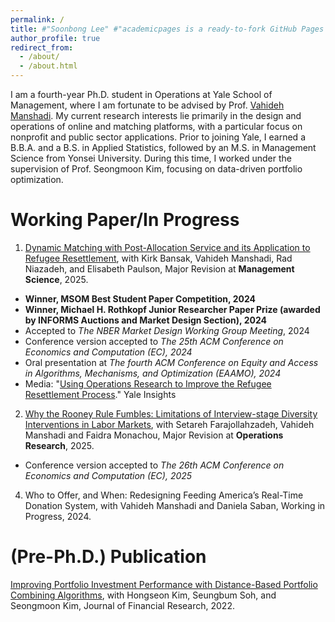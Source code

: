 ```yaml
---
permalink: /
title: #"Soonbong Lee" #"academicpages is a ready-to-fork GitHub Pages template for academic personal websites"
author_profile: true
redirect_from: 
  - /about/
  - /about.html
---
```


I am a fourth-year Ph.D. student in Operations at Yale School of Management, where I am fortunate to be advised by Prof. [Vahideh Manshadi](https://vahideh-manshadi.com/). My current research interests lie primarily in the design and operations of online and matching platforms, with a particular focus on nonprofit and public sector applications. Prior to joining Yale, I earned a B.B.A. and a B.S. in Applied Statistics, followed by an M.S. in Management Science from Yonsei University. During this time, I worked under the supervision of Prof. Seongmoon Kim, focusing on  data-driven portfolio optimization.



Working Paper/In Progress
======
1. [Dynamic Matching with Post-Allocation Service and its Application to Refugee Resettlement](https://papers.ssrn.com/sol3/papers.cfm?abstract_id=4748762), with Kirk Bansak, Vahideh Manshadi, Rad Niazadeh, and Elisabeth Paulson, Major Revision at **Management Science**, 2025.
- **Winner, MSOM Best Student Paper Competition, 2024** 
- **Winner, Michael H. Rothkopf Junior Researcher Paper Prize (awarded by INFORMS Auctions and Market Design Section), 2024**
- Accepted to *The NBER Market Design Working Group Meeting*, 2024
- Conference version accepted to *The 25th ACM Conference on Economics and Computation (EC), 2024*
- Oral presentation at *The fourth ACM Conference on Equity and Access in Algorithms, Mechanisms, and Optimization (EAAMO), 2024*
- Media: "[Using Operations Research to Improve the Refugee Resettlement Process](https://insights.som.yale.edu/insights/using-operations-research-to-improve-the-refugee-resettlement-process)." Yale Insights

2. [Why the Rooney Rule Fumbles: Limitations of Interview-stage Diversity Interventions in Labor Markets](https://papers.ssrn.com/sol3/papers.cfm?abstract_id=5179386), with Setareh Farajollahzadeh, Vahideh Manshadi and Faidra Monachou, Major Revision at **Operations Research**, 2025.
- Conference version accepted to *The 26th ACM Conference on Economics and Computation (EC), 2025*

4. Who to Offer, and When: Redesigning Feeding America’s Real-Time Donation System, with Vahideh Manshadi and Daniela Saban, Working in Progress, 2024.
   
(Pre-Ph.D.) Publication
=====
[Improving Portfolio Investment Performance with Distance-Based Portfolio Combining Algorithms](https://onlinelibrary.wiley.com/doi/full/10.1111/jfir.12303), with Hongseon Kim, Seungbum Soh, and Seongmoon Kim, Journal of Financial Research, 2022.
